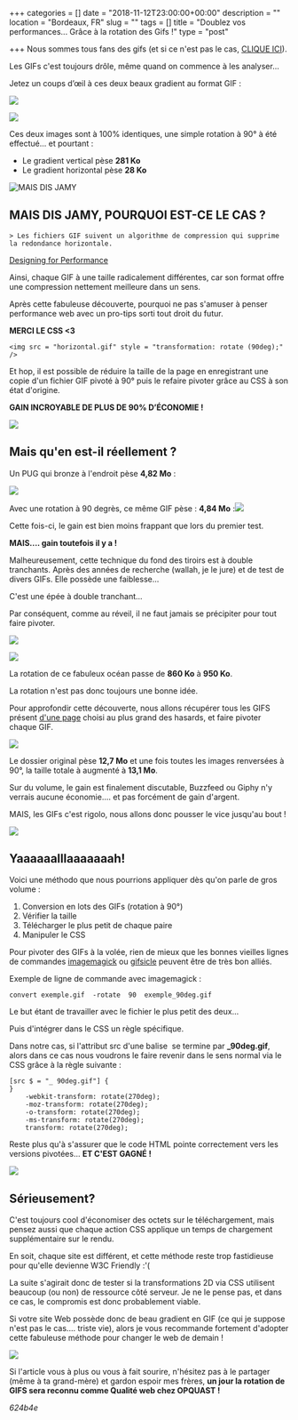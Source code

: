 +++
categories = []
date = "2018-11-12T23:00:00+00:00"
description = ""
location = "Bordeaux, FR"
slug = ""
tags = []
title = "Doublez vos performances... Grâce à la rotation des Gifs !"
type = "post"

+++
Nous sommes tous fans des gifs (et si ce n'est pas le cas, [CLIQUE ICI](https://www.baidu.com/)).

Les GIFs c'est toujours drôle, même quand on commence à les analyser...

Jetez un coups d’œil à ces deux beaux gradient au format GIF :

![](/uploads/gradient-hor.gif)

![](/uploads/gradient-hor.gif)

Ces deux images sont à 100% identiques, une simple rotation à 90° à été effectué... et pourtant :

* Le gradient vertical pèse **281 Ko**
* Le gradient horizontal pèse **28 Ko**

![](/uploads/jamy.jpg "MAIS DIS JAMY")

## MAIS DIS JAMY, POURQUOI EST-CE LE CAS ?

    > Les fichiers GIF suivent un algorithme de compression qui supprime la redondance horizontale.

[Designing for Performance](http://designingforperformance.com/optimizing-images/#gif)

Ainsi, chaque GIF à une taille radicalement différentes, car son format offre une compression nettement meilleure dans un sens.

Après cette fabuleuse découverte, pourquoi ne pas s'amuser à penser performance web avec un pro-tips sorti tout droit du futur.

**MERCI LE CSS <3**

    <img src = "horizontal.gif" style = "transformation: rotate (90deg);" />

Et hop, il est possible de réduire la taille de la page en enregistrant une copie d'un fichier GIF pivoté à 90° puis le refaire pivoter grâce au CSS à son état d'origine.

**GAIN INCROYABLE DE PLUS DE 90% D’ÉCONOMIE !**

![](/uploads/magic.gif)

## Mais qu'en est-il réellement ?

Un PUG qui bronze à l'endroit pèse **4,82 Mo** :

![](/uploads/pug_hor.gif)

Avec une rotation à 90 degrès, ce même GIF pèse : **4,84 Mo** :**![](/uploads/pug-ver.gif)**

Cette fois-ci, le gain est bien moins frappant que lors du premier test.

**MAIS.... gain toutefois il y a !**

Malheureusement, cette technique du fond des tiroirs est à double tranchants. Après des années de recherche (wallah, je le jure) et de test de divers GIFs. Elle possède une faiblesse...

C'est une épée à double tranchant...

Par conséquent, comme au réveil, il ne faut jamais se précipiter pour tout faire pivoter.

![](/uploads/ocean_hor.gif)

![](/uploads/ocean_ver.gif)

La rotation de ce fabuleux océan passe de **860 Ko** à **950 Ko**.

La rotation n'est pas donc toujours une bonne idée.

Pour approfondir cette découverte, nous allons récupérer tous les GIFS présent [d'une page](https://www.tumblr.com/search/l%27amour%20est%20dans%20le%20pr%C3%A9%20gif "d'une page") choisi au plus grand des hasards, et faire pivoter chaque GIF.

![](/uploads/comparatif-gif.jpg)

Le dossier original pèse **12,7 Mo** et une fois toutes les images renversées à 90°, la taille totale à augmenté à **13,1 Mo**.

Sur du volume, le gain est finalement discutable, Buzzfeed ou Giphy n'y verrais aucune économie.... et pas forcément de gain d'argent.

MAIS, les GIFs c'est rigolo, nous allons donc pousser le vice jusqu'au bout !

![](/uploads/super-webperf.gif)

## Yaaaaaalllaaaaaaah!

Voici une méthodo que nous pourrions appliquer dès qu'on parle de gros volume :

1. Conversion en lots des GIFs (rotation à 90°)
2. Vérifier la taille
3. Télécharger le plus petit de chaque paire
4. Manipuler le CSS

Pour pivoter des GIFs à la volée, rien de mieux que les bonnes vieilles lignes de commandes [imagemagick](https://www.imagemagick.org/script/index.php "imagemagick") ou [gifsicle](http://www.lcdf.org/gifsicle/ "gifsicle") peuvent être de très bon alliés.

Exemple de ligne de commande avec imagemagick :

    convert exemple.gif  -rotate  90  exemple_90deg.gif

Le but étant de travailler avec le fichier le plus petit des deux...

Puis d'intégrer dans le CSS un règle spécifique.

Dans notre cas, si l'attribut src d'une balise <img> se termine par **_90deg.gif**, alors dans ce cas nous voudrons le faire revenir dans le sens normal via le CSS grâce à la règle suivante :

    [src $ = "_ 90deg.gif"] { 
    }
        -webkit-transform: rotate(270deg);
        -moz-transform: rotate(270deg);
        -o-transform: rotate(270deg);
        -ms-transform: rotate(270deg);
        transform: rotate(270deg);

Reste plus qu'à s'assurer que le code HTML pointe correctement vers les versions pivotées... **ET C'EST GAGNÉ !**

![](/uploads/win.gif)

## Sérieusement?

C'est toujours cool d'économiser des octets sur le téléchargement, mais pensez aussi que chaque action CSS applique un temps de chargement supplémentaire sur le rendu.

En soit, chaque site est différent, et cette méthode reste trop fastidieuse pour qu'elle devienne W3C Friendly :'(

La suite s'agirait donc de tester si la transformations 2D via CSS utilisent beaucoup (ou non) de ressource côté serveur. Je ne le pense pas, et dans ce cas, le compromis est donc probablement viable.

Si votre site Web possède donc de beau gradient en GIF (ce qui je suppose n'est pas le cas.... triste vie), alors je vous recommande fortement d'adopter cette fabuleuse méthode pour changer le web de demain !

![](/uploads/donald-Make-Web-Development-Great-Again-crowd.png)

Si l'article vous à plus ou vous à fait sourire, n'hésitez pas à le partager (même à ta grand-mère) et gardon espoir mes frères, **un jour la rotation de GIFS sera reconnu comme Qualité web chez OPQUAST !** 

_624b4e_